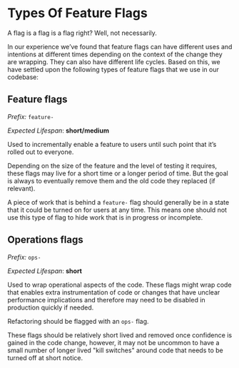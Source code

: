 # Types Of Feature Flags

A flag is a flag is a flag right? Well, not necessarily.

In our experience we’ve found that feature flags can have different uses and intentions at different times depending on the context of the change they are wrapping. They can also have different life cycles. Based on this, we have settled upon the following types of feature flags that we use in our codebase:

## Feature flags

_Prefix:_ `feature-`

_Expected Lifespan_: **short/medium**

Used to incrementally enable a feature to users until such point that it’s rolled out to everyone.

Depending on the size of the feature and the level of testing it requires, these flags may live for a short time or a longer period of time. But the goal is always to eventually remove them and the old code they replaced \(if relevant\).

A piece of work that is behind a `feature-` flag should generally be in a state that it could be turned on for users at any time. This means one should not use this type of flag to hide work that is in progress or incomplete.

## Operations flags

_Prefix:_ `ops-`

_Expected Lifespan_: **short**

Used to wrap operational aspects of the code. These flags might wrap code that enables extra instrumentation of code or changes that have unclear performance implications and therefore may need to be disabled in production quickly if needed.

Refactoring should be flagged with an `ops-`  flag.

These flags should be relatively short lived and removed once confidence is gained in the code change, however, it may not be uncommon to have a small number of longer lived "kill switches" around code that needs to be turned off at short notice.

